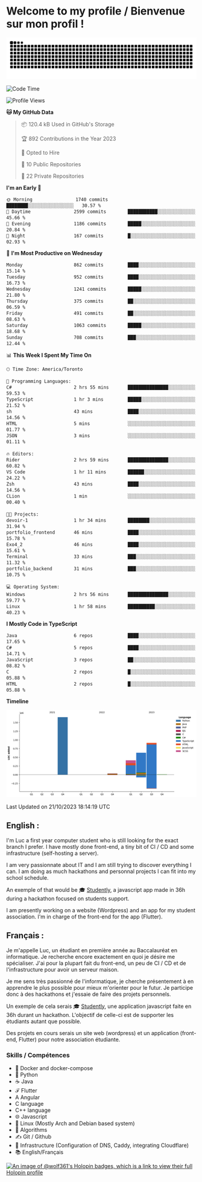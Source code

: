 # Welcome to my profile / Bienvenue sur mon profil !

![snake gif](https://github.com/wolf-361/wolf-361/blob/output/github-contribution-grid-snake.svg)

<!--START_SECTION:waka-->
![Code Time](http://img.shields.io/badge/Code%20Time-414%20hrs%2036%20mins-blue)

![Profile Views](http://img.shields.io/badge/Profile%20Views-0-blue)

**🐱 My GitHub Data** 

> 📦 120.4 kB Used in GitHub's Storage 
 > 
> 🏆 892 Contributions in the Year 2023
 > 
> 💼 Opted to Hire
 > 
> 📜 10 Public Repositories 
 > 
> 🔑 22 Private Repositories 
 > 
**I'm an Early 🐤** 

```text
🌞 Morning                1740 commits        ████████░░░░░░░░░░░░░░░░░   30.57 % 
🌆 Daytime                2599 commits        ███████████░░░░░░░░░░░░░░   45.66 % 
🌃 Evening                1186 commits        █████░░░░░░░░░░░░░░░░░░░░   20.84 % 
🌙 Night                  167 commits         █░░░░░░░░░░░░░░░░░░░░░░░░   02.93 % 
```
📅 **I'm Most Productive on Wednesday** 

```text
Monday                   862 commits         ████░░░░░░░░░░░░░░░░░░░░░   15.14 % 
Tuesday                  952 commits         ████░░░░░░░░░░░░░░░░░░░░░   16.73 % 
Wednesday                1241 commits        █████░░░░░░░░░░░░░░░░░░░░   21.80 % 
Thursday                 375 commits         ██░░░░░░░░░░░░░░░░░░░░░░░   06.59 % 
Friday                   491 commits         ██░░░░░░░░░░░░░░░░░░░░░░░   08.63 % 
Saturday                 1063 commits        █████░░░░░░░░░░░░░░░░░░░░   18.68 % 
Sunday                   708 commits         ███░░░░░░░░░░░░░░░░░░░░░░   12.44 % 
```


📊 **This Week I Spent My Time On** 

```text
🕑︎ Time Zone: America/Toronto

💬 Programming Languages: 
C#                       2 hrs 55 mins       ███████████████░░░░░░░░░░   59.53 % 
TypeScript               1 hr 3 mins         █████░░░░░░░░░░░░░░░░░░░░   21.52 % 
sh                       43 mins             ████░░░░░░░░░░░░░░░░░░░░░   14.56 % 
HTML                     5 mins              ░░░░░░░░░░░░░░░░░░░░░░░░░   01.77 % 
JSON                     3 mins              ░░░░░░░░░░░░░░░░░░░░░░░░░   01.11 % 

🔥 Editors: 
Rider                    2 hrs 59 mins       ███████████████░░░░░░░░░░   60.82 % 
VS Code                  1 hr 11 mins        ██████░░░░░░░░░░░░░░░░░░░   24.22 % 
Zsh                      43 mins             ████░░░░░░░░░░░░░░░░░░░░░   14.56 % 
CLion                    1 min               ░░░░░░░░░░░░░░░░░░░░░░░░░   00.40 % 

🐱‍💻 Projects: 
devoir-1                 1 hr 34 mins        ████████░░░░░░░░░░░░░░░░░   31.94 % 
portfolio_frontend       46 mins             ████░░░░░░░░░░░░░░░░░░░░░   15.78 % 
Exo4_2                   46 mins             ████░░░░░░░░░░░░░░░░░░░░░   15.61 % 
Terminal                 33 mins             ███░░░░░░░░░░░░░░░░░░░░░░   11.32 % 
portfolio_backend        31 mins             ███░░░░░░░░░░░░░░░░░░░░░░   10.75 % 

💻 Operating System: 
Windows                  2 hrs 56 mins       ███████████████░░░░░░░░░░   59.77 % 
Linux                    1 hr 58 mins        ██████████░░░░░░░░░░░░░░░   40.23 % 
```

**I Mostly Code in TypeScript** 

```text
Java                     6 repos             ████░░░░░░░░░░░░░░░░░░░░░   17.65 % 
C#                       5 repos             ████░░░░░░░░░░░░░░░░░░░░░   14.71 % 
JavaScript               3 repos             ██░░░░░░░░░░░░░░░░░░░░░░░   08.82 % 
C                        2 repos             █░░░░░░░░░░░░░░░░░░░░░░░░   05.88 % 
HTML                     2 repos             █░░░░░░░░░░░░░░░░░░░░░░░░   05.88 % 
```



**Timeline**

![Lines of Code chart](https://raw.githubusercontent.com/wolf-361/wolf-361/main/assets/bar_graph.png)


 Last Updated on 21/10/2023 18:14:19 UTC
<!--END_SECTION:waka-->

## English : 

I'm Luc a first year computer student who is still looking for the exact branch I prefer. I have mostly done front-end, a tiny bit of CI / CD and some infrastructure (self-hosting a server).

I am very passionnate about IT and I am still trying to discover everything I can. I am doing as much hackathons and personnal projects I can fit into my school schedule.

An exemple of that would be 🎓 [Studently](https://github.com/wolf-361/Studently-CodeJam12), a javascript app made in 36h during a hackathon focused on students support.

I am presently working on a website (Wordpress) and an app for my student association. I'm in charge of the front-end for the app (Flutter).

## Français :

Je m'appelle Luc, un étudiant en première année au Baccalauréat en informatique. Je recherche encore exactement en quoi je désire me spécialiser. J'ai pour la plupart fait du front-end, un peu de CI / CD et de l'infrastructure pour avoir un serveur maison.

Je me sens très passionné de l'informatique, je cherche présentement à en apprendre le plus possible pour mieux m'orienter pour le futur. Je participe donc à des hackathons et j'essaie de faire des projets personnels.

Un exemple de cela serais 🎓 [Studently](https://github.com/wolf-361/Studently-CodeJam12), une application javascript faite en 36h durant un hackathon. L'objectif de celle-ci est de supporter les étudiants autant que possible.

Des projets en cours serais un site web (wordpress) et un application (front-end, Flutter) pour notre association étudiante.

###  Skills / Compétences

* 🐋 Docker and docker-compose
* 🐍 Python
* ☕ Java
* ℱ Flutter
* A Angular
* C language
* C++ language
* 🌐 Javascript
* 🐧 Linux (Mostly Arch and Debian based system)
* 🧩 Algorithms
* ✍️ Git / Github
* 📜 Infrastructure (Configuration of DNS, Caddy, integrating Cloudflare)
* 📚 English/Français

[![An image of @wolf361's Holopin badges, which is a link to view their full Holopin profile](https://holopin.me/wolf361)](https://holopin.io/@wolf361)


